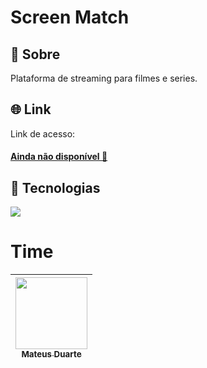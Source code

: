 


<h1>Screen Match</h1>

<h2>🔖 Sobre</h2>
<p>Plataforma de streaming para filmes e series.</p>

## 🌐 Link
Link de acesso: <h4><a href="#" target="_blank">Ainda não disponível 📲</a></h4>

## 🚀 Tecnologias
<div>
  <img src="https://img.shields.io/badge/Java-red?style=for-the-badge">
</div>

# Time

| [<img loading="lazy" src="https://avatars.githubusercontent.com/u/28633968?v=4" width=115><br><sub>Mateus Duarte</sub>](https://github.com/mateusrduarte) |   
| :---: |
